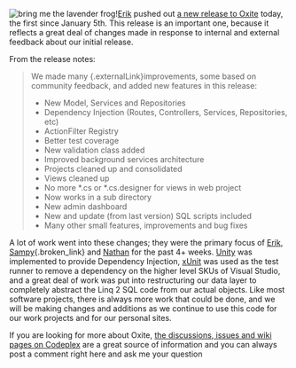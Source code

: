 <img class="inlineImage" alt="bring me the lavender frog!" src="http://duncanmackenzie.net/content/icons/frog.png" />[Erik](http://erikporter.com/) pushed out [a new release to Oxite](http://www.codeplex.com/oxite/Release/ProjectReleases.aspx?ReleaseId=23315) today, the first since January 5th. This release is an important one, because it reflects a great deal of changes made in response to internal and external feedback about our initial release.

From the release notes:

> We made many [](http://www.codeplex.com/oxite/Wiki/View.aspx?title=architecture&referringTitle=Home){.externalLink}improvements, some based on community feedback, and added new features in this release: 
> 
>   * New Model, Services and Repositories 
>   * Dependency Injection (Routes, Controllers, Services, Repositories, etc) 
>   * ActionFilter Registry 
>   * Better test coverage 
>   * New validation class added 
>   * Improved background services architecture 
>   * Projects cleaned up and consolidated 
>   * Views cleaned up 
>   * No more \*.cs or \*.cs.designer for views in web project 
>   * Now works in a sub directory 
>   * New admin dashboard 
>   * New and update (from last version) SQL scripts included 
>   * Many other small features, improvements and bug fixes 

A lot of work went into these changes; they were the primary focus of [Erik](http://erikporter.com/), [Sampy](http://sampy.com/){.broken_link} and [Nathan](http://nathan.heskew.com/) for the past 4+ weeks. [Unity](http://codeplex.com/Unity) was implemented to provide Dependency Injection, [xUnit](http://codeplex.com/xunit) was used as the test runner to remove a dependency on the higher level SKUs of Visual Studio, and a great deal of work was put into restructuring our data layer to completely abstract the Linq 2 SQL code from our actual objects. Like most software projects, there is always more work that could be done, and we will be making changes and additions as we continue to use this code for our work projects and for our personal sites.

If you are looking for more about Oxite, [the discussions, issues and wiki pages on Codeplex](http://codeplex.com/oxite) are a great source of information and you can always post a comment right here and ask me your question